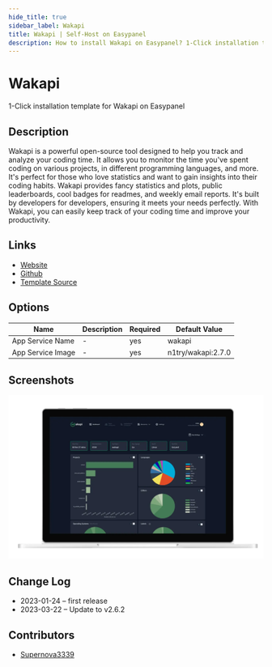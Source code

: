 ```yaml
---
hide_title: true
sidebar_label: Wakapi
title: Wakapi | Self-Host on Easypanel
description: How to install Wakapi on Easypanel? 1-Click installation template for Wakapi on Easypanel
---
```


<!-- generated -->

# Wakapi

1-Click installation template for Wakapi on Easypanel

## Description

Wakapi is a powerful open-source tool designed to help you track and analyze your coding time. It allows you to monitor the time you&#39;ve spent coding on various projects, in different programming languages, and more. It&#39;s perfect for those who love statistics and want to gain insights into their coding habits. Wakapi provides fancy statistics and plots, public leaderboards, cool badges for readmes, and weekly email reports. It&#39;s built by developers for developers, ensuring it meets your needs perfectly. With Wakapi, you can easily keep track of your coding time and improve your productivity.

## Links

- [Website](https://wakapi.dev/)
- [Github](https://github.com/muety/wakapi)
- [Template Source](https://github.com/easypanel-io/templates/tree/main/templates/wakatime)

## Options

Name | Description | Required | Default Value
-|-|-|-
App Service Name | - | yes | wakapi
App Service Image | - | yes | n1try/wakapi:2.7.0

## Screenshots

![Wakapi Screenshot](./assets/screenshot.png)

## Change Log

- 2023-01-24 – first release
- 2023-03-22 – Update to v2.6.2

## Contributors

- [Supernova3339](https://github.com/Supernova3339)
